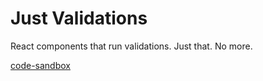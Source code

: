 # Just Validations

React components that run validations. Just that. No more.


[code-sandbox](https://codesandbox.io/s/r9l0lrp7q)
